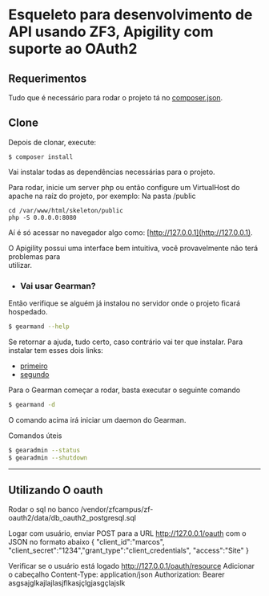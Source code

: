 
Esqueleto para desenvolvimento de API usando ZF3, Apigility com suporte ao OAuth2  
===========================================  
  
Requerimentos  
------------  
  
Tudo que é necessário para rodar o projeto tá no [composer.json](composer.json).  
  
Clone  
---  
  
Depois de clonar, execute:   
  
```  
$ composer install  
```  
Vai instalar todas as dependências necessárias para o projeto.  
  
Para rodar, inicie um server php ou então configure um VirtualHost do apache na raíz do projeto, por exemplo:
Na pasta <camimho projeto>/public
```
cd /var/www/html/skeleton/public
php -S 0.0.0.0:8080
```

Aí é só acessar no navegador algo como: [http://127.0.0.1](http://127.0.0.1).  
  
O Apigility possui uma interface bem intuitiva, você provavelmente não terá problemas para  
utilizar.  

- ### Vai usar Gearman?  
Então verifique se alguém já instalou no servidor onde o projeto ficará hospedado.  
  
```bash  
$ gearmand --help
``` 
Se retornar a ajuda, tudo certo, caso contrário vai ter que instalar. Para instalar tem esses dois links:  

- [primeiro](https://bobbyiliev.com/blog/step-step-guide-install-gearman-php-7-x-cpanel-ea-4-server/)
- [segundo](https://gist.github.com/hieubuiduc/105989131e1192e0d680)

Para o Gearman começar a rodar, basta executar o seguinte comando  
```bash  
$ gearmand -d
``` 
O comando acima irá iniciar um daemon do Gearman.  
  
Comandos úteis  
  
```bash  
$ gearadmin --status
$ gearadmin --shutdown
```


---
Utilizando O oauth
---
Rodar o sql no banco
/vendor/zfcampus/zf-oauth2/data/db_oauth2_postgresql.sql

Logar com usuário, enviar POST para a URL http://127.0.0.1/oauth com o JSON no formato abaixo
{
"client_id":"marcos", "client_secret":"1234","grant_type":"client_credentials", "access":"Site"
}


Verificar se o usuário está logado
http://127.0.0.1/oauth/resource
Adicionar o cabeçalho
Content-Type: application/json
Authorization: Bearer asgsajglkajlajlasjflkasjçlgjasgçlajslk